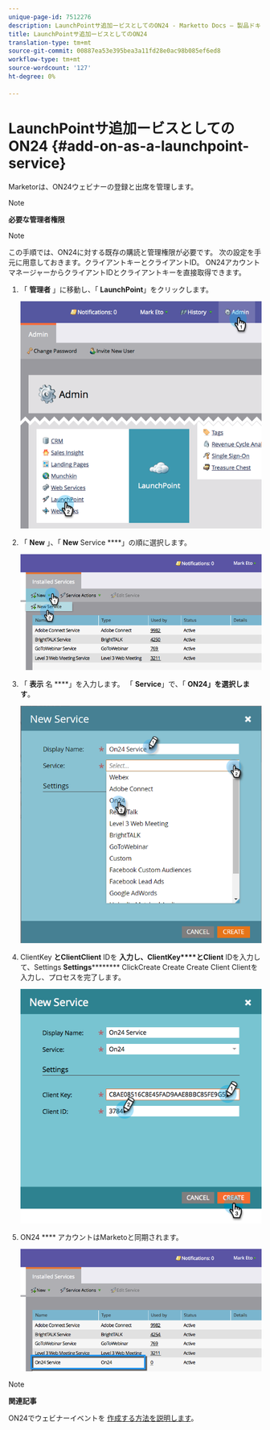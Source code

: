 ```yaml
---
unique-page-id: 7512276
description: LaunchPointサ追加ービスとしてのON24 - Marketto Docs — 製品ドキュメント
title: LaunchPointサ追加ービスとしてのON24
translation-type: tm+mt
source-git-commit: 00887ea53e395bea3a11fd28e0ac98b085ef6ed8
workflow-type: tm+mt
source-wordcount: '127'
ht-degree: 0%

---
```



# LaunchPointサ追加ービスとしてのON24 {#add-on-as-a-launchpoint-service}

Marketorは、ON24ウェビナーの登録と出席を管理します。

>[!NOTE]
>
>**必要な管理者権限**

>[!NOTE]
>
>この手順では、ON24に対する既存の購読と管理権限が必要です。 次の設定を手元に用意しておきます。クライアントキーとクライアントID。 ON24アカウントマネージャーからクライアントIDとクライアントキーを直接取得できます。

1. 「 **管理者** 」に移動し、「 **LaunchPoint**」をクリックします。

   ![](assets/image2015-4-23-10-3a15-3a50.png)

1. 「 **New** 」、「 **New** Service ****」の順に選択します。

   ![](assets/on24-new-service.png)

1. 「 **表示** 名 ****」を入力します。 「 **Service**」で、「 **ON24」を選択します**。

   ![](assets/new-service-on24.png)

1. ClientKey **とClientClient** IDを **入力し、ClientKey****とClient** IDを入力して、Settings **Settings********** ClickCreate Create Create Client Clientを入力し、プロセスを完了します。

   ![](assets/image2015-4-24-18-3a48-3a29.png)

1. ON24 **** アカウントはMarketoと同期されます。

   ![](assets/on24.png)

>[!NOTE]
>
>**関連記事**
>
>ON24でウェビナーイベントを [作成する方法を説明します](../../../product-docs/demand-generation/events/create-an-event/create-an-event-with-the-marketo-on24-adapter/create-your-webinar-event-in-on24.md)。

